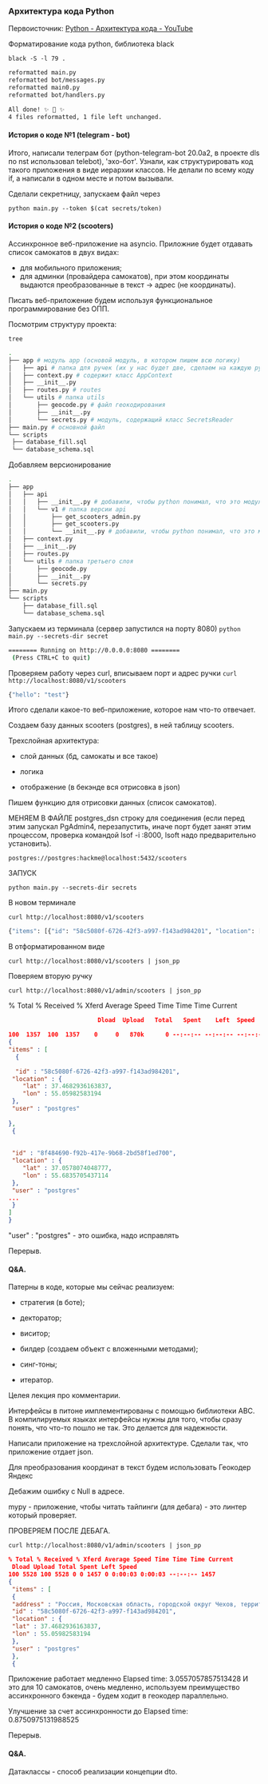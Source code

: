 ### Архитектура кода Python

Первоисточник: [Python - Архитектура кода - YouTube](https://www.youtube.com/watch?v=Qw-Wj6NZelQ)

Форматирование кода python, библиотека black

`black -S -l 79 .`

```bash
reformatted main.py
reformatted bot/messages.py
reformatted main0.py
reformatted bot/handlers.py

All done! ✨ 🍰 ✨
4 files reformatted, 1 file left unchanged.
```

#### История о коде №1 (telegram - bot)

Итого, написали телеграм бот (python-telegram-bot 20.0a2, в проекте dls по nst использовал telebot), 'эхо-бот'. Узнали, как структурировать код такого приложения в виде иерархии классов. Не делали по всему коду if, а написали в одном месте и потом вызывали.

Сделали секретницу, запускаем файл через 

`python main.py --token $(cat secrets/token)`



#### История о коде №2 (scooters)

Ассинхронное веб-приложение на asyncio. Приложние будет отдавать список самокатов в двух видах:

- для мобильного приложения;
- для админки (провайдера самокатов), при этом координаты выдаются преобразованные в текст -> адрес (не координаты).

Писать веб-приложение будем используя функциональное программирование без ОПП.

Посмотрим структуру проекта:

`tree`

```bash
.
├── app # модуль app (основой модуль, в котором пишем всю логику)
│   ├── api # папка для ручек (их у нас будет две, сделаем на каждую ручку свой файл)
│   ├── context.py # содержит класс AppContext
│   ├── __init__.py
│   ├── routes.py # routes
│   └── utils # папка utils
│       ├── geocode.py # файл геокодирования
│       ├── __init__.py
│       └── secrets.py # модуль, содержащий класс SecretsReader
├── main.py # основной файл
└── scripts
 ├── database_fill.sql
 └── database_schema.sql
```

Добавляем версионирование

```bash
.
├── app
│   ├── api
│   │   ├── __init__.py # добавили, чтобы python понимал, что это модуль
│   │   └── v1 # папка версии api
│   │       ├── get_scooters_admin.py        
│   │       ├── get_scooters.py
│   │       └── __init__.py # добавили, чтобы python понимал, что это модуль
│   ├── context.py
│   ├── __init__.py                    
│   ├── routes.py
│   └── utils # папка третьего слоя
│       ├── geocode.py
│       ├── __init__.py
│       └── secrets.py
├── main.py
└── scripts
    ├── database_fill.sql
    └── database_schema.sql
```

Запускаем из терминала (сервер запустился на порту 8080)
`python main.py --secrets-dir secret`

```bash
======== Running on http://0.0.0.0:8080 ========
 (Press CTRL+C to quit)
```

Проверяем работу через curl, вписываем порт и адрес ручки
`curl http://localhost:8080/v1/scooters`

```bash
{"hello": "test"}
```

Итого сделали какое-то веб-приложение, которое нам что-то отвечает.

Создаем базу данных scooters (postgres), в ней таблицу scooters.

Трехслойная архитектура:

- слой данных (бд, самокаты и все такое)

- логика

- отображение (в бекэнде вся отрисовка в json)

Пишем функцию для отрисовки данных (список самокатов).

МЕНЯЕМ В ФАЙЛЕ postgres_dsn строку для соединения (если перед этим запускал PgAdmin4, перезапустить, иначе порт будет занят этим процессом, проверка командой lsof -i :8000, lsoft надо предварительно установить).

`postgres://postgres:hackme@localhost:5432/scooters`

ЗАПУСК

`python main.py --secrets-dir secrets`

В новом терминале

`curl http://localhost:8080/v1/scooters`

```bash
{"items": [{"id": "58c5080f-6726-42f3-a997-f143ad984201", "location": [37.46829361638372, 55.05982583193995]}, {"id": "8f484690-f92b-417e-9b68-2bd58f1ed700", "location": [37.05780740487775, 55.683570543711426]}, {"id": "becd1d25-1ab8-4f89-a310-e8177a94093f", "location": [37.94867354172965, 55.313234742670744]}, {"id": "917e9894-0822-4a33-9bfc-5121b937b637", "location": [37.14825826460845, 55.00325180712231]}, {"id": "5f32966e-87c9-4725-bf18-3d8439044c11", "location": [37.14117043538411, 55.131343164062876]}, {"id": "45bec7d8-b60e-4fc0-9752-c0b3f6d204ee", "location": [37.70299881637874, 55.75460344872543]}, {"id": "5898c44f-bfb8-4b6f-a14a-36e5797828b1", "location": [37.0970577108166, 55.644623924666305]}, {"id": "abfbb1f6-c9b5-47a5-9f4f-0da16763310b", "location": [37.238075893682485, 55.157759477336185]}, {"id": "0533e457-40f9-468a-ba70-4f1903b55d6b", "location": [37.26313503696669, 55.3111815759084]}, {"id": "aff866f5-6877-4eea-9c19-b90980dd0d65", "location": [37.446735940409766, 55.702897019510004]}]}
```

В отформатированном виде

`curl http://localhost:8080/v1/scooters | json_pp`

Поверяем вторую ручку

`curl http://localhost:8080/v1/admin/scooters | json_pp`

% Total    % Received % Xferd  Average Speed   Time    Time     Time  Current

```json
                         Dload  Upload   Total   Spent    Left  Speed

100  1357  100  1357    0     0   870k      0 --:--:-- --:--:-- --:--:-- 1325k
{
"items" : [
  {

  "id" : "58c5080f-6726-42f3-a997-f143ad984201",
 "location" : {
    "lat" : 37.4682936163837,
    "lon" : 55.05982583194
 },
 "user" : "postgres"
                         
},
 {
   
                         
 "id" : "8f484690-f92b-417e-9b68-2bd58f1ed700",
 "location" : {
    "lat" : 37.0578074048777,
    "lon" : 55.6835705437114
 },
 "user" : "postgres"
...
 }
]
}                                            
```

"user" : "postgres" - это ошибка, надо исправлять

Перерыв. 

#### Q&A.

Патерны в коде, которые мы сейчас реализуем:

- стратегия (в боте);

- декторатор;

- виситор;

- билдер (создаем объект с вложенными методами);

- синг-тоны;

- итератор.

Целея лекция про комментарии.

Интерфейсы в питоне имплементированы с помощью библиотеки ABC. В компилируемых языках интерфейсы нужны для того, чтобы сразу понять, что что-то пошло не так. Это делается для надежности. 

Написали приложение на трехслойной архитектуре. Сделали так, что приложение 
отдает json.

Для преобразования координат в текст будем использовать Геокодер Яндекс

Дебажим ошибку с Null в адресе.

mypy - приложение, чтобы читать тайпинги (для дебага) - это линтер который проверяет.

ПРОВЕРЯЕМ ПОСЛЕ ДЕБАГА.

`curl http://localhost:8080/v1/admin/scooters | json_pp`

```json
% Total % Received % Xferd Average Speed Time Time Time Current
 Dload Upload Total Spent Left Speed
100 5528 100 5528 0 0 1457 0 0:00:03 0:00:03 --:--:-- 1457
{
 "items" : [
 {
 "address" : "Россия, Московская область, городской округ Чехов, территориальный отдел Стремиловский",
 "id" : "58c5080f-6726-42f3-a997-f143ad984201",
 "location" : {
 "lat" : 37.4682936163837,
 "lon" : 55.05982583194
 },
 "user" : "postgres"
 },
 {
```

Приложение работает медленно Elapsed time: 3.0557057857513428
И это для 10 самокатов, очень медленно, используем преимущество
ассинхронного бэкенда - будем ходит в геокодер параллельно.

Улучшение за счет ассинхронности до Elapsed time: 0.8750975131988525

Перерыв. 

#### Q&A.

Датаклассы - способ реализации концепции dto.
